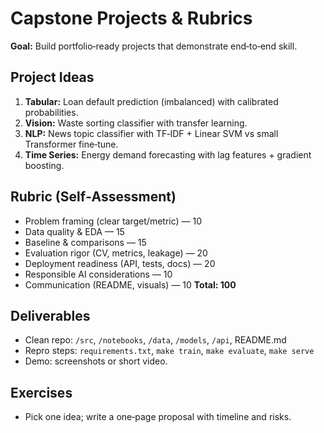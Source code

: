 # Capstone Projects & Rubrics

**Goal:** Build portfolio‑ready projects that demonstrate end‑to‑end skill.

## Project Ideas
1. **Tabular:** Loan default prediction (imbalanced) with calibrated probabilities.
2. **Vision:** Waste sorting classifier with transfer learning.
3. **NLP:** News topic classifier with TF‑IDF + Linear SVM vs small Transformer fine‑tune.
4. **Time Series:** Energy demand forecasting with lag features + gradient boosting.

## Rubric (Self‑Assessment)
- Problem framing (clear target/metric) — 10
- Data quality & EDA — 15
- Baseline & comparisons — 15
- Evaluation rigor (CV, metrics, leakage) — 20
- Deployment readiness (API, tests, docs) — 20
- Responsible AI considerations — 10
- Communication (README, visuals) — 10
**Total: 100**

## Deliverables
- Clean repo: `/src`, `/notebooks`, `/data`, `/models`, `/api`, README.md
- Repro steps: `requirements.txt`, `make train`, `make evaluate`, `make serve`
- Demo: screenshots or short video.

## Exercises
- Pick one idea; write a one‑page proposal with timeline and risks.
